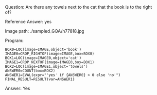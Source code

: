 Question: Are there any towels next to the cat that the book is to the right of?

Reference Answer: yes

Image path: ./sampled_GQA/n77818.jpg

Program:

```
BOX0=LOC(image=IMAGE,object='book')
IMAGE0=CROP_RIGHTOF(image=IMAGE,box=BOX0)
BOX1=LOC(image=IMAGE0,object='cat')
IMAGE1=CROP_NEXTOF(image=IMAGE0,box=BOX1)
BOX2=LOC(image=IMAGE1,object='towels')
ANSWER0=COUNT(box=BOX2)
ANSWER1=EVAL(expr="'yes' if {ANSWER0} > 0 else 'no'")
FINAL_RESULT=RESULT(var=ANSWER1)
```
Answer: Yes

